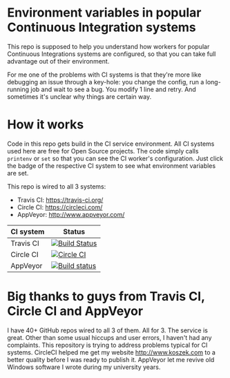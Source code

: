 # Environment variables in popular Continuous Integration systems

This repo is supposed to help you understand how workers for popular
Continuous Integrations systems are configured, so that you can take full
advantage out of their environment.

For me one of the problems with CI systems is that they're more like
debugging an issue through a key-hole: you change the config, run a
long-running job and wait to see a bug. You modify 1 line and retry. And
sometimes it's unclear why things are certain way.

# How it works

Code in this repo gets build in the CI service environment. All CI systems
used here are free for Open Source projects. The code simply calls
`printenv` or `set` so that you can see the CI worker's configuration. Just
click the badge of the respective CI system to see what environment
variables are set.

This repo is wired to all 3 systems:

- Travis CI: https://travis-ci.org/
- Circle CI: https://circleci.com/
- AppVeyor: http://www.appveyor.com/

CI system | Status
------------- | -------------
Travis CI | [![Build Status](https://travis-ci.org/wkoszek/ci-env.svg?branch=master)](https://travis-ci.org/wkoszek/ci-env)
Circle CI | [![Circle CI](https://circleci.com/gh/wkoszek/ci-env/tree/master.svg?style=svg)](https://circleci.com/gh/wkoszek/ci-env/tree/master)
AppVeyor | [![Build status](https://ci.appveyor.com/api/projects/status/5yowbhiqd8e3qj4w?svg=true)](https://ci.appveyor.com/project/wkoszek/ci-env)

# Big thanks to guys from Travis CI, Circle CI and AppVeyor

I have 40+ GitHub repos wired to all 3 of them. All for 3. The service is
great. Other than some usual hiccups and user errors, I haven't had any
complaints. This repository is trying to address problems typical for CI
systems. CircleCI helped me get my website http://www.koszek.com to a better
quality before I was ready to publish it. AppVeyor let me revive old Windows
software I wrote during my university years.
